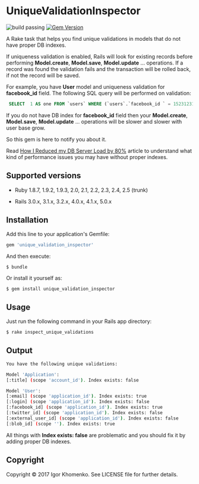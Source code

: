 # UniqueValidationInspector

![build passing](https://travis-ci.org/soulfly/unique_validation_inspector.svg?branch=master)
[![Gem Version](https://badge.fury.io/rb/unique_validation_inspector.svg)](https://badge.fury.io/rb/unique_validation_inspector)

A Rake task that helps you find unique validations in models that do not have proper DB indexes.

If uniqueness validation is enabled, Rails will look for existing records before performing **Model.create**, **Model.save**, **Model.update** ... operations. If a record was found the validation fails and the transaction will be rolled back, if not the record will be saved.

For example, you have **User** model and uniqueness validation for **facebook_id** field. The following SQL query will be performed on validation:

```sql
 SELECT  1 AS one FROM `users` WHERE (`users`.`facebook_id ` = 1523123128921623) LIMIT 1
```
If you do not have DB index for **facebook_id** field then your **Model.create**, **Model.save**, **Model.update** ... operations will be slower and slower with user base grow. 

So this gem is here to notify you about it.

Read [How I Reduced my DB Server Load by 80%](https://schneems.com/2017/07/18/how-i-reduced-my-db-server-load-by-80/) article to understand what kind of performance issues you may have without proper indexes.

## Supported versions
* Ruby 1.8.7, 1.9.2, 1.9.3, 2.0, 2.1, 2.2, 2.3, 2.4, 2.5 (trunk)

* Rails 3.0.x, 3.1.x, 3.2.x, 4.0.x, 4.1.x, 5.0.x

## Installation

Add this line to your application's Gemfile:

```ruby
gem 'unique_validation_inspector'
```

And then execute:

    $ bundle

Or install it yourself as:

    $ gem install unique_validation_inspector

## Usage

Just run the following command in your Rails app directory:

    $ rake inspect_unique_validations

## Output

```bash
You have the following unique validations:

Model 'Application':
[:title] (scope 'account_id'). Index exists: false

Model 'User':
[:email] (scope 'application_id'). Index exists: true
[:login] (scope 'application_id'). Index exists: false
[:facebook_id] (scope 'application_id'). Index exists: true
[:twitter_id] (scope 'application_id'). Index exists: false
[:external_user_id] (scope 'application_id'). Index exists: false
[:blob_id] (scope ''). Index exists: true
```
All things with **Index exists: false** are problematic and you should fix it by adding proper DB indexes.

## Copyright

Copyright © 2017 Igor Khomenko. See LICENSE file for further details.
